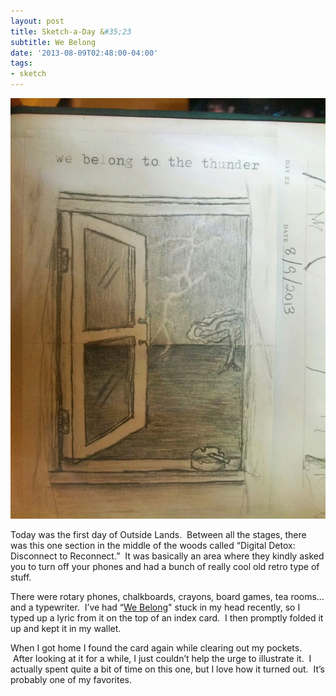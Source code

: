 ```yaml
---
layout: post
title: Sketch-a-Day &#35;23
subtitle: We Belong
date: '2013-08-09T02:48:00-04:00'
tags:
- sketch
---
```

![](/images/sketches/sad23-we-belong.jpg)

Today was the first day of Outside Lands.  Between all the stages, there was this one section in the middle of the woods called “Digital Detox: Disconnect to Reconnect.”  It was basically an area where they kindly asked you to turn off your phones and had a bunch of really cool old retro type of stuff.

There were rotary phones, chalkboards, crayons, board games, tea rooms…and a typewriter.  I’ve had “[We Belong](http://www.youtube.com/watch?v=qxZInIyOBXk)" stuck in my head recently, so I typed up a lyric from it on the top of an index card.  I then promptly folded it up and kept it in my wallet.

When I got home I found the card again while clearing out my pockets.  After looking at it for a while, I just couldn’t help the urge to illustrate it.  I actually spent quite a bit of time on this one, but I love how it turned out.  It’s probably one of my favorites.
